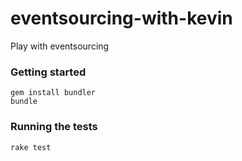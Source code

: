 eventsourcing-with-kevin
========================

Play with eventsourcing

### Getting started
```
gem install bundler
bundle
```

### Running the tests
```
rake test
```
